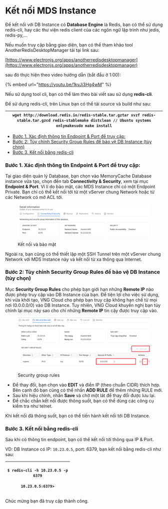 # Kết nối MDS Instance

Để kết nối với DB Instance có **Database Engine** là Redis, bạn có thể sử dụng redis-cli, hay các thư viện redis client của các ngôn ngữ lập trình như jedis, redis-py,...

Nếu muốn truy cập bằng giao diện, bạn có thể tham khảo tool AnotherRedisDesktopManager tải tại link sau:

[https://www.electronjs.org/apps/anotherredisdesktopmanager](https://www.electronjs.org/apps/anotherredisdesktopmanager)

sau đó thực hiện theo video hướng dẫn (bắt đầu ở 1:00):

{% embed url="https://youtu.be/1kvJi3Hg4wM" %}

Nếu sử dụng tool cli, bạn có thể làm theo bài viết sau sử dụng **redis-cli**.

Để sử dụng redis-cli, trên Linux bạn có thể tải source và build như sau:

| `wget http://download.redis.io/redis-stable.tar.gztar xvzf redis-stable.tar.gzcd redis-stablemake distclean // Ubuntu systems onlymakesudo make install` |
| -------------------------------------------------------------------------------------------------------------------------------------------------------- |

* [Bước 1. Xác định thông tin Endpoint & Port để truy cập:](ket-noi-mds-instance.md#ketnoimdsinstance-buoc1.xacdinhthongtinendpoint-and-portdetruycap)
* [Bước 2: Tùy chỉnh Security Group Rules để bảo vệ DB Instance (tùy chọn)](ket-noi-mds-instance.md#ketnoimdsinstance-buoc2-tuychinhsecuritygrouprulesdebaovedbinstance-tuychon)
* [Bước 3. Kết nối bằng redis-cli](ket-noi-mds-instance.md#ketnoimdsinstance-buoc3.ketnoibangredis-cli)

### Bước 1. Xác định thông tin Endpoint & Port để truy cập: <a href="#ketnoimdsinstance-buoc1.xacdinhthongtinendpoint-and-portdetruycap" id="ketnoimdsinstance-buoc1.xacdinhthongtinendpoint-and-portdetruycap"></a>

Tại giao diện quản lý Database, bạn chọn vào MemoryCache Database instance vừa tạo, chọn đến tab **Connectivity & Security**, xem tại mục **Endpoint & Port**. Vì lí do bảo mật, các MDS Instance chỉ có một Endpoint Private. Bạn chỉ có thể kết nối tới từ một vServer chung Network hoặc từ các Network có mở ACL tới.

<figure><img src="../../.gitbook/assets/image (2) (1) (1) (1) (1) (1) (1) (1) (1) (1) (1) (1) (1) (1) (1) (1) (1) (1) (1) (1) (1) (1) (1) (1) (1) (1) (1) (1) (1) (1) (1) (1).png" alt=""><figcaption><p>Kết nối và bảo mật</p></figcaption></figure>

Ngoài ra, bạn cũng có thể thiết lập một SSH Tunnel trên một vServer chung Network với MDS Instance này và kết nối từ xa thông qua Internet.&#x20;

### Bước 2: Tùy chỉnh Security Group Rules để bảo vệ DB Instance (tùy chọn) <a href="#ketnoimdsinstance-buoc2-tuychinhsecuritygrouprulesdebaovedbinstance-tuychon" id="ketnoimdsinstance-buoc2-tuychinhsecuritygrouprulesdebaovedbinstance-tuychon"></a>

Mục **Security Group Rules** cho phép bạn giới hạn những **Remote IP** nào được phép truy cập vào DB Instance của bạn. Để tiện lợi cho việc sử dụng, khi vừa khởi tạo, VNG Cloud cho phép bạn truy cập không hạn chế từ mọi nơi (0.0.0.0/0) vào DB Instance. Tuy nhiên, VNG Cloud khuyến nghị bạn tùy chỉnh lại mục này sao cho chỉ những **Remote IP** tin cậy được truy cập vào.

<figure><img src="../../.gitbook/assets/image (1) (1) (1) (1) (1) (1) (1) (1) (1) (1) (1) (1) (1) (1) (1) (1) (1) (1) (1) (1) (1) (1) (1) (1) (1) (1) (1) (1) (1) (1) (1) (1) (1) (1) (1) (1) (1) (1) (1) (1) (1) (1) (1) (1).png" alt=""><figcaption><p>Security group rules</p></figcaption></figure>

* Để thay đổi, bạn chọn vào **EDIT** và điền IP (theo chuẩn CIDR) thích hợp. Bên cạnh đó bạn cũng có thể nhấn **ADD RULE** để thêm những RULE mới.
* Sau khi hiệu chỉnh, nhấn **Save** và chờ một lát để thay đổi được lưu lại.
* Để chắc chắn kết nối được thông suốt, bạn có thể dùng các công cụ kiểm tra như telnet.

Khi kết nối đã thông suốt, bạn có thể tiến hành kết nối tới DB Instance.

### Bước 3. Kết nối bằng redis-cli <a href="#ketnoimdsinstance-buoc3.ketnoibangredis-cli" id="ketnoimdsinstance-buoc3.ketnoibangredis-cli"></a>

Sau khi có thông tin endpoint, bạn có thể kết nối tới thông qua IP & Port.

VD: DB Instance có IP: `10.23.0.5`, port: 6379, bạn kết nối bằng redis-cli như sau:

| <p><code>$ redis-cli -h 10.23.0.5 -p 6379</code><br><br><code>10.23.0.5:6379></code></p> |
| ---------------------------------------------------------------------------------------- |

Chúc mừng bạn đã truy cập thành công.
